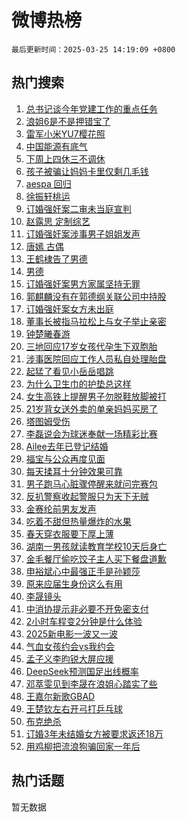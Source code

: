 # 微博热榜

`最后更新时间：2025-03-25 14:19:09 +0800`

## 热门搜索

1. [总书记谈今年党建工作的重点任务](https://m.weibo.cn/search?containerid=100103type%3D1%26t%3D10%26q%3D%23%E6%80%BB%E4%B9%A6%E8%AE%B0%E8%B0%88%E4%BB%8A%E5%B9%B4%E5%85%9A%E5%BB%BA%E5%B7%A5%E4%BD%9C%E7%9A%84%E9%87%8D%E7%82%B9%E4%BB%BB%E5%8A%A1%23&stream_entry_id=51&isnewpage=1&extparam=seat%3D1%26q%3D%2523%25E6%2580%25BB%25E4%25B9%25A6%25E8%25AE%25B0%25E8%25B0%2588%25E4%25BB%258A%25E5%25B9%25B4%25E5%2585%259A%25E5%25BB%25BA%25E5%25B7%25A5%25E4%25BD%259C%25E7%259A%2584%25E9%2587%258D%25E7%2582%25B9%25E4%25BB%25BB%25E5%258A%25A1%2523%26filter_type%3Drealtimehot%26stream_entry_id%3D51%26c_type%3D51%26dgr%3D0%26pos%3D0%26cate%3D10103%26display_time%3D1742883548%26pre_seqid%3D17428835486530262011147)
1. [浪姐6是不是押错宝了](https://m.weibo.cn/search?containerid=100103type%3D1%26t%3D10%26q%3D%23%E6%B5%AA%E5%A7%906%E6%98%AF%E4%B8%8D%E6%98%AF%E6%8A%BC%E9%94%99%E5%AE%9D%E4%BA%86%23&stream_entry_id=31&isnewpage=1&extparam=seat%3D1%26filter_type%3Drealtimehot%26pos%3D0%26c_type%3D31%26dgr%3D0%26realpos%3D1%26flag%3D1%26stream_entry_id%3D31%26q%3D%2523%25E6%25B5%25AA%25E5%25A7%25906%25E6%2598%25AF%25E4%25B8%258D%25E6%2598%25AF%25E6%258A%25BC%25E9%2594%2599%25E5%25AE%259D%25E4%25BA%2586%2523%26band_rank%3D1%26cate%3D5001%26lcate%3D5001%26display_time%3D1742883548%26pre_seqid%3D17428835486530262011147)
1. [雷军小米YU7樱花照](https://m.weibo.cn/search?containerid=100103type%3D1%26t%3D10%26q%3D%23%E9%9B%B7%E5%86%9B%E5%B0%8F%E7%B1%B3YU7%E6%A8%B1%E8%8A%B1%E7%85%A7%23&stream_entry_id=31&isnewpage=1&extparam=seat%3D1%26filter_type%3Drealtimehot%26pos%3D1%26c_type%3D31%26dgr%3D0%26realpos%3D2%26flag%3D1%26stream_entry_id%3D31%26q%3D%2523%25E9%259B%25B7%25E5%2586%259B%25E5%25B0%258F%25E7%25B1%25B3YU7%25E6%25A8%25B1%25E8%258A%25B1%25E7%2585%25A7%2523%26band_rank%3D2%26cate%3D5001%26lcate%3D5001%26display_time%3D1742883548%26pre_seqid%3D17428835486530262011147)
1. [中国能源有底气](https://m.weibo.cn/search?containerid=100103type%3D1%26t%3D10%26q%3D%23%E4%B8%AD%E5%9B%BD%E8%83%BD%E6%BA%90%E6%9C%89%E5%BA%95%E6%B0%94%23&stream_entry_id=31&isnewpage=1&extparam=seat%3D1%26filter_type%3Drealtimehot%26pos%3D2%26c_type%3D31%26dgr%3D0%26realpos%3D3%26flag%3D0%26stream_entry_id%3D31%26q%3D%2523%25E4%25B8%25AD%25E5%259B%25BD%25E8%2583%25BD%25E6%25BA%2590%25E6%259C%2589%25E5%25BA%2595%25E6%25B0%2594%2523%26band_rank%3D3%26cate%3D5001%26lcate%3D5001%26display_time%3D1742883548%26pre_seqid%3D17428835486530262011147)
1. [下周上四休三不调休](https://m.weibo.cn/search?containerid=100103type%3D1%26t%3D10%26q%3D%23%E4%B8%8B%E5%91%A8%E4%B8%8A%E5%9B%9B%E4%BC%91%E4%B8%89%E4%B8%8D%E8%B0%83%E4%BC%91%23&stream_entry_id=31&isnewpage=1&extparam=seat%3D1%26filter_type%3Drealtimehot%26pos%3D3%26c_type%3D31%26dgr%3D0%26realpos%3D4%26flag%3D0%26stream_entry_id%3D31%26q%3D%2523%25E4%25B8%258B%25E5%2591%25A8%25E4%25B8%258A%25E5%259B%259B%25E4%25BC%2591%25E4%25B8%2589%25E4%25B8%258D%25E8%25B0%2583%25E4%25BC%2591%2523%26band_rank%3D4%26cate%3D5001%26lcate%3D5001%26display_time%3D1742883548%26pre_seqid%3D17428835486530262011147)
1. [孩子被骗让妈妈卡里仅剩几毛钱](https://m.weibo.cn/search?containerid=100103type%3D1%26t%3D10%26q%3D%23%E5%AD%A9%E5%AD%90%E8%A2%AB%E9%AA%97%E8%AE%A9%E5%A6%88%E5%A6%88%E5%8D%A1%E9%87%8C%E4%BB%85%E5%89%A9%E5%87%A0%E6%AF%9B%E9%92%B1%23&stream_entry_id=31&isnewpage=1&extparam=seat%3D1%26filter_type%3Drealtimehot%26pos%3D4%26c_type%3D31%26dgr%3D0%26realpos%3D5%26flag%3D1%26stream_entry_id%3D31%26q%3D%2523%25E5%25AD%25A9%25E5%25AD%2590%25E8%25A2%25AB%25E9%25AA%2597%25E8%25AE%25A9%25E5%25A6%2588%25E5%25A6%2588%25E5%258D%25A1%25E9%2587%258C%25E4%25BB%2585%25E5%2589%25A9%25E5%2587%25A0%25E6%25AF%259B%25E9%2592%25B1%2523%26band_rank%3D5%26cate%3D5001%26lcate%3D5001%26display_time%3D1742883548%26pre_seqid%3D17428835486530262011147)
1. [aespa 回归](https://m.weibo.cn/search?containerid=100103type%3D1%26t%3D10%26q%3Daespa+%E5%9B%9E%E5%BD%92&stream_entry_id=31&isnewpage=1&extparam=seat%3D1%26filter_type%3Drealtimehot%26pos%3D5%26c_type%3D31%26dgr%3D0%26realpos%3D6%26flag%3D1%26stream_entry_id%3D31%26q%3Daespa%2520%25E5%259B%259E%25E5%25BD%2592%26band_rank%3D6%26cate%3D5001%26lcate%3D5001%26display_time%3D1742883548%26pre_seqid%3D17428835486530262011147)
1. [徐振轩桃运](https://m.weibo.cn/search?containerid=100103type%3D1%26t%3D10%26q%3D%23%E5%BE%90%E6%8C%AF%E8%BD%A9%E6%A1%83%E8%BF%90%23&stream_entry_id=31&isnewpage=1&extparam=seat%3D1%26topic_ad%3D1%26is_ad_pos%3D1%26filter_type%3Drealtimehot%26pos%3D6%26c_type%3D31%26dgr%3D0%26cate%3D5001%26adid%3D280328%26stream_entry_id%3D31%26band_rank%3D7%26q%3D%2523%25E5%25BE%2590%25E6%258C%25AF%25E8%25BD%25A9%25E6%25A1%2583%25E8%25BF%2590%2523%26lcate%3D5001%26display_time%3D1742883548%26pre_seqid%3D17428835486530262011147)
1. [订婚强奸案二审未当庭宣判](https://m.weibo.cn/search?containerid=100103type%3D1%26t%3D10%26q%3D%23%E8%AE%A2%E5%A9%9A%E5%BC%BA%E5%A5%B8%E6%A1%88%E4%BA%8C%E5%AE%A1%E6%9C%AA%E5%BD%93%E5%BA%AD%E5%AE%A3%E5%88%A4%23&stream_entry_id=31&isnewpage=1&extparam=seat%3D1%26filter_type%3Drealtimehot%26pos%3D7%26c_type%3D31%26dgr%3D0%26realpos%3D7%26flag%3D1%26stream_entry_id%3D31%26q%3D%2523%25E8%25AE%25A2%25E5%25A9%259A%25E5%25BC%25BA%25E5%25A5%25B8%25E6%25A1%2588%25E4%25BA%258C%25E5%25AE%25A1%25E6%259C%25AA%25E5%25BD%2593%25E5%25BA%25AD%25E5%25AE%25A3%25E5%2588%25A4%2523%26band_rank%3D7%26cate%3D5001%26lcate%3D5001%26display_time%3D1742883548%26pre_seqid%3D17428835486530262011147)
1. [赵露思 定制综艺](https://m.weibo.cn/search?containerid=100103type%3D1%26t%3D10%26q%3D%E8%B5%B5%E9%9C%B2%E6%80%9D+%E5%AE%9A%E5%88%B6%E7%BB%BC%E8%89%BA&stream_entry_id=31&isnewpage=1&extparam=seat%3D1%26filter_type%3Drealtimehot%26pos%3D8%26c_type%3D31%26dgr%3D0%26realpos%3D8%26flag%3D0%26stream_entry_id%3D31%26q%3D%25E8%25B5%25B5%25E9%259C%25B2%25E6%2580%259D%2520%25E5%25AE%259A%25E5%2588%25B6%25E7%25BB%25BC%25E8%2589%25BA%26band_rank%3D8%26cate%3D5001%26lcate%3D5001%26display_time%3D1742883548%26pre_seqid%3D17428835486530262011147)
1. [订婚强奸案涉事男子姐姐发声](https://m.weibo.cn/search?containerid=100103type%3D1%26t%3D10%26q%3D%23%E8%AE%A2%E5%A9%9A%E5%BC%BA%E5%A5%B8%E6%A1%88%E6%B6%89%E4%BA%8B%E7%94%B7%E5%AD%90%E5%A7%90%E5%A7%90%E5%8F%91%E5%A3%B0%23&stream_entry_id=31&isnewpage=1&extparam=seat%3D1%26filter_type%3Drealtimehot%26pos%3D9%26c_type%3D31%26dgr%3D0%26realpos%3D9%26flag%3D1%26stream_entry_id%3D31%26q%3D%2523%25E8%25AE%25A2%25E5%25A9%259A%25E5%25BC%25BA%25E5%25A5%25B8%25E6%25A1%2588%25E6%25B6%2589%25E4%25BA%258B%25E7%2594%25B7%25E5%25AD%2590%25E5%25A7%2590%25E5%25A7%2590%25E5%258F%2591%25E5%25A3%25B0%2523%26band_rank%3D9%26cate%3D5001%26lcate%3D5001%26display_time%3D1742883548%26pre_seqid%3D17428835486530262011147)
1. [唐嫣 古偶](https://m.weibo.cn/search?containerid=100103type%3D1%26t%3D10%26q%3D%E5%94%90%E5%AB%A3+%E5%8F%A4%E5%81%B6&stream_entry_id=31&isnewpage=1&extparam=seat%3D1%26filter_type%3Drealtimehot%26pos%3D10%26c_type%3D31%26dgr%3D0%26realpos%3D10%26flag%3D0%26stream_entry_id%3D31%26q%3D%25E5%2594%2590%25E5%25AB%25A3%2520%25E5%258F%25A4%25E5%2581%25B6%26band_rank%3D10%26cate%3D5001%26lcate%3D5001%26display_time%3D1742883548%26pre_seqid%3D17428835486530262011147)
1. [王鹤棣告了男德](https://m.weibo.cn/search?containerid=100103type%3D1%26t%3D10%26q%3D%23%E7%8E%8B%E9%B9%A4%E6%A3%A3%E5%91%8A%E4%BA%86%E7%94%B7%E5%BE%B7%23&stream_entry_id=31&isnewpage=1&extparam=seat%3D1%26filter_type%3Drealtimehot%26pos%3D11%26c_type%3D31%26dgr%3D0%26realpos%3D11%26flag%3D2%26stream_entry_id%3D31%26q%3D%2523%25E7%258E%258B%25E9%25B9%25A4%25E6%25A3%25A3%25E5%2591%258A%25E4%25BA%2586%25E7%2594%25B7%25E5%25BE%25B7%2523%26band_rank%3D11%26cate%3D5001%26lcate%3D5001%26display_time%3D1742883548%26pre_seqid%3D17428835486530262011147)
1. [男德](https://m.weibo.cn/search?containerid=100103type%3D1%26t%3D10%26q%3D%E7%94%B7%E5%BE%B7&stream_entry_id=31&isnewpage=1&extparam=seat%3D1%26filter_type%3Drealtimehot%26pos%3D12%26c_type%3D31%26dgr%3D0%26realpos%3D12%26flag%3D1%26stream_entry_id%3D31%26q%3D%25E7%2594%25B7%25E5%25BE%25B7%26band_rank%3D12%26cate%3D5001%26lcate%3D5001%26display_time%3D1742883548%26pre_seqid%3D17428835486530262011147)
1. [订婚强奸案男方家属坚持无罪](https://m.weibo.cn/search?containerid=100103type%3D1%26t%3D10%26q%3D%23%E8%AE%A2%E5%A9%9A%E5%BC%BA%E5%A5%B8%E6%A1%88%E7%94%B7%E6%96%B9%E5%AE%B6%E5%B1%9E%E5%9D%9A%E6%8C%81%E6%97%A0%E7%BD%AA%23&stream_entry_id=31&isnewpage=1&extparam=seat%3D1%26filter_type%3Drealtimehot%26pos%3D13%26c_type%3D31%26dgr%3D0%26realpos%3D13%26flag%3D0%26stream_entry_id%3D31%26q%3D%2523%25E8%25AE%25A2%25E5%25A9%259A%25E5%25BC%25BA%25E5%25A5%25B8%25E6%25A1%2588%25E7%2594%25B7%25E6%2596%25B9%25E5%25AE%25B6%25E5%25B1%259E%25E5%259D%259A%25E6%258C%2581%25E6%2597%25A0%25E7%25BD%25AA%2523%26band_rank%3D13%26cate%3D5001%26lcate%3D5001%26display_time%3D1742883548%26pre_seqid%3D17428835486530262011147)
1. [郭麒麟没有在郭德纲关联公司中持股](https://m.weibo.cn/search?containerid=100103type%3D1%26t%3D10%26q%3D%23%E9%83%AD%E9%BA%92%E9%BA%9F%E6%B2%A1%E6%9C%89%E5%9C%A8%E9%83%AD%E5%BE%B7%E7%BA%B2%E5%85%B3%E8%81%94%E5%85%AC%E5%8F%B8%E4%B8%AD%E6%8C%81%E8%82%A1%23&stream_entry_id=31&isnewpage=1&extparam=seat%3D1%26filter_type%3Drealtimehot%26pos%3D14%26c_type%3D31%26dgr%3D0%26realpos%3D14%26flag%3D1%26stream_entry_id%3D31%26q%3D%2523%25E9%2583%25AD%25E9%25BA%2592%25E9%25BA%259F%25E6%25B2%25A1%25E6%259C%2589%25E5%259C%25A8%25E9%2583%25AD%25E5%25BE%25B7%25E7%25BA%25B2%25E5%2585%25B3%25E8%2581%2594%25E5%2585%25AC%25E5%258F%25B8%25E4%25B8%25AD%25E6%258C%2581%25E8%2582%25A1%2523%26band_rank%3D14%26cate%3D5001%26lcate%3D5001%26display_time%3D1742883548%26pre_seqid%3D17428835486530262011147)
1. [订婚强奸案女方未出庭](https://m.weibo.cn/search?containerid=100103type%3D1%26t%3D10%26q%3D%23%E8%AE%A2%E5%A9%9A%E5%BC%BA%E5%A5%B8%E6%A1%88%E5%A5%B3%E6%96%B9%E6%9C%AA%E5%87%BA%E5%BA%AD%23&stream_entry_id=31&isnewpage=1&extparam=seat%3D1%26filter_type%3Drealtimehot%26pos%3D15%26c_type%3D31%26dgr%3D0%26realpos%3D15%26flag%3D1%26stream_entry_id%3D31%26q%3D%2523%25E8%25AE%25A2%25E5%25A9%259A%25E5%25BC%25BA%25E5%25A5%25B8%25E6%25A1%2588%25E5%25A5%25B3%25E6%2596%25B9%25E6%259C%25AA%25E5%2587%25BA%25E5%25BA%25AD%2523%26band_rank%3D15%26cate%3D5001%26lcate%3D5001%26display_time%3D1742883548%26pre_seqid%3D17428835486530262011147)
1. [董事长被指马拉松上与女子举止亲密](https://m.weibo.cn/search?containerid=100103type%3D1%26t%3D10%26q%3D%23%E8%91%A3%E4%BA%8B%E9%95%BF%E8%A2%AB%E6%8C%87%E9%A9%AC%E6%8B%89%E6%9D%BE%E4%B8%8A%E4%B8%8E%E5%A5%B3%E5%AD%90%E4%B8%BE%E6%AD%A2%E4%BA%B2%E5%AF%86%23&stream_entry_id=31&isnewpage=1&extparam=seat%3D1%26filter_type%3Drealtimehot%26pos%3D16%26c_type%3D31%26dgr%3D0%26realpos%3D16%26flag%3D0%26stream_entry_id%3D31%26q%3D%2523%25E8%2591%25A3%25E4%25BA%258B%25E9%2595%25BF%25E8%25A2%25AB%25E6%258C%2587%25E9%25A9%25AC%25E6%258B%2589%25E6%259D%25BE%25E4%25B8%258A%25E4%25B8%258E%25E5%25A5%25B3%25E5%25AD%2590%25E4%25B8%25BE%25E6%25AD%25A2%25E4%25BA%25B2%25E5%25AF%2586%2523%26band_rank%3D16%26cate%3D5001%26lcate%3D5001%26display_time%3D1742883548%26pre_seqid%3D17428835486530262011147)
1. [钟楚曦春游](https://m.weibo.cn/search?containerid=100103type%3D1%26t%3D10%26q%3D%23%E9%92%9F%E6%A5%9A%E6%9B%A6%E6%98%A5%E6%B8%B8%23&stream_entry_id=31&isnewpage=1&extparam=seat%3D1%26filter_type%3Drealtimehot%26pos%3D17%26c_type%3D31%26dgr%3D0%26realpos%3D17%26flag%3D1%26stream_entry_id%3D31%26q%3D%2523%25E9%2592%259F%25E6%25A5%259A%25E6%259B%25A6%25E6%2598%25A5%25E6%25B8%25B8%2523%26band_rank%3D17%26cate%3D5001%26lcate%3D5001%26display_time%3D1742883548%26pre_seqid%3D17428835486530262011147)
1. [三地回应17岁女孩代孕生下双胞胎](https://m.weibo.cn/search?containerid=100103type%3D1%26t%3D10%26q%3D%23%E4%B8%89%E5%9C%B0%E5%9B%9E%E5%BA%9417%E5%B2%81%E5%A5%B3%E5%AD%A9%E4%BB%A3%E5%AD%95%E7%94%9F%E4%B8%8B%E5%8F%8C%E8%83%9E%E8%83%8E%23&stream_entry_id=31&isnewpage=1&extparam=seat%3D1%26filter_type%3Drealtimehot%26pos%3D18%26c_type%3D31%26dgr%3D0%26realpos%3D18%26flag%3D1%26stream_entry_id%3D31%26q%3D%2523%25E4%25B8%2589%25E5%259C%25B0%25E5%259B%259E%25E5%25BA%259417%25E5%25B2%2581%25E5%25A5%25B3%25E5%25AD%25A9%25E4%25BB%25A3%25E5%25AD%2595%25E7%2594%259F%25E4%25B8%258B%25E5%258F%258C%25E8%2583%259E%25E8%2583%258E%2523%26band_rank%3D18%26cate%3D5001%26lcate%3D5001%26display_time%3D1742883548%26pre_seqid%3D17428835486530262011147)
1. [涉事医院回应工作人员私自处理胎盘](https://m.weibo.cn/search?containerid=100103type%3D1%26t%3D10%26q%3D%23%E6%B6%89%E4%BA%8B%E5%8C%BB%E9%99%A2%E5%9B%9E%E5%BA%94%E5%B7%A5%E4%BD%9C%E4%BA%BA%E5%91%98%E7%A7%81%E8%87%AA%E5%A4%84%E7%90%86%E8%83%8E%E7%9B%98%23&stream_entry_id=31&isnewpage=1&extparam=seat%3D1%26filter_type%3Drealtimehot%26pos%3D19%26c_type%3D31%26dgr%3D0%26realpos%3D19%26flag%3D1%26stream_entry_id%3D31%26q%3D%2523%25E6%25B6%2589%25E4%25BA%258B%25E5%258C%25BB%25E9%2599%25A2%25E5%259B%259E%25E5%25BA%2594%25E5%25B7%25A5%25E4%25BD%259C%25E4%25BA%25BA%25E5%2591%2598%25E7%25A7%2581%25E8%2587%25AA%25E5%25A4%2584%25E7%2590%2586%25E8%2583%258E%25E7%259B%2598%2523%26band_rank%3D19%26cate%3D5001%26lcate%3D5001%26display_time%3D1742883548%26pre_seqid%3D17428835486530262011147)
1. [起猛了看见小岳岳唱跳](https://m.weibo.cn/search?containerid=100103type%3D1%26t%3D10%26q%3D%23%E8%B5%B7%E7%8C%9B%E4%BA%86%E7%9C%8B%E8%A7%81%E5%B0%8F%E5%B2%B3%E5%B2%B3%E5%94%B1%E8%B7%B3%23&stream_entry_id=31&isnewpage=1&extparam=seat%3D1%26filter_type%3Drealtimehot%26pos%3D20%26c_type%3D31%26dgr%3D0%26realpos%3D20%26flag%3D1%26adid%3D280309%26stream_entry_id%3D31%26q%3D%2523%25E8%25B5%25B7%25E7%258C%259B%25E4%25BA%2586%25E7%259C%258B%25E8%25A7%2581%25E5%25B0%258F%25E5%25B2%25B3%25E5%25B2%25B3%25E5%2594%25B1%25E8%25B7%25B3%2523%26band_rank%3D20%26cate%3D5001%26lcate%3D5001%26display_time%3D1742883548%26pre_seqid%3D17428835486530262011147)
1. [为什么卫生巾的护垫总这样](https://m.weibo.cn/search?containerid=100103type%3D1%26t%3D10%26q%3D%E4%B8%BA%E4%BB%80%E4%B9%88%E5%8D%AB%E7%94%9F%E5%B7%BE%E7%9A%84%E6%8A%A4%E5%9E%AB%E6%80%BB%E8%BF%99%E6%A0%B7&stream_entry_id=31&isnewpage=1&extparam=seat%3D1%26filter_type%3Drealtimehot%26pos%3D21%26c_type%3D31%26dgr%3D0%26realpos%3D21%26flag%3D0%26stream_entry_id%3D31%26q%3D%25E4%25B8%25BA%25E4%25BB%2580%25E4%25B9%2588%25E5%258D%25AB%25E7%2594%259F%25E5%25B7%25BE%25E7%259A%2584%25E6%258A%25A4%25E5%259E%25AB%25E6%2580%25BB%25E8%25BF%2599%25E6%25A0%25B7%26band_rank%3D21%26cate%3D5001%26lcate%3D5001%26display_time%3D1742883548%26pre_seqid%3D17428835486530262011147)
1. [女生高铁上提醒男子勿脱鞋放脚被打](https://m.weibo.cn/search?containerid=100103type%3D1%26t%3D10%26q%3D%23%E5%A5%B3%E7%94%9F%E9%AB%98%E9%93%81%E4%B8%8A%E6%8F%90%E9%86%92%E7%94%B7%E5%AD%90%E5%8B%BF%E8%84%B1%E9%9E%8B%E6%94%BE%E8%84%9A%E8%A2%AB%E6%89%93%23&stream_entry_id=31&isnewpage=1&extparam=seat%3D1%26filter_type%3Drealtimehot%26pos%3D22%26c_type%3D31%26dgr%3D0%26realpos%3D22%26flag%3D0%26stream_entry_id%3D31%26q%3D%2523%25E5%25A5%25B3%25E7%2594%259F%25E9%25AB%2598%25E9%2593%2581%25E4%25B8%258A%25E6%258F%2590%25E9%2586%2592%25E7%2594%25B7%25E5%25AD%2590%25E5%258B%25BF%25E8%2584%25B1%25E9%259E%258B%25E6%2594%25BE%25E8%2584%259A%25E8%25A2%25AB%25E6%2589%2593%2523%26band_rank%3D22%26cate%3D5001%26lcate%3D5001%26display_time%3D1742883548%26pre_seqid%3D17428835486530262011147)
1. [21岁背女送外卖的单亲妈妈买房了](https://m.weibo.cn/search?containerid=100103type%3D1%26t%3D10%26q%3D%2321%E5%B2%81%E8%83%8C%E5%A5%B3%E9%80%81%E5%A4%96%E5%8D%96%E7%9A%84%E5%8D%95%E4%BA%B2%E5%A6%88%E5%A6%88%E4%B9%B0%E6%88%BF%E4%BA%86%23&stream_entry_id=31&isnewpage=1&extparam=seat%3D1%26filter_type%3Drealtimehot%26pos%3D23%26c_type%3D31%26dgr%3D0%26realpos%3D23%26flag%3D1%26stream_entry_id%3D31%26q%3D%252321%25E5%25B2%2581%25E8%2583%258C%25E5%25A5%25B3%25E9%2580%2581%25E5%25A4%2596%25E5%258D%2596%25E7%259A%2584%25E5%258D%2595%25E4%25BA%25B2%25E5%25A6%2588%25E5%25A6%2588%25E4%25B9%25B0%25E6%2588%25BF%25E4%25BA%2586%2523%26band_rank%3D23%26cate%3D5001%26lcate%3D5001%26display_time%3D1742883548%26pre_seqid%3D17428835486530262011147)
1. [塔图姆受伤](https://m.weibo.cn/search?containerid=100103type%3D1%26t%3D10%26q%3D%E5%A1%94%E5%9B%BE%E5%A7%86%E5%8F%97%E4%BC%A4&stream_entry_id=31&isnewpage=1&extparam=seat%3D1%26filter_type%3Drealtimehot%26pos%3D24%26c_type%3D31%26dgr%3D0%26realpos%3D24%26flag%3D1%26stream_entry_id%3D31%26q%3D%25E5%25A1%2594%25E5%259B%25BE%25E5%25A7%2586%25E5%258F%2597%25E4%25BC%25A4%26band_rank%3D24%26cate%3D5001%26lcate%3D5001%26display_time%3D1742883548%26pre_seqid%3D17428835486530262011147)
1. [李磊说会为球迷奉献一场精彩比赛](https://m.weibo.cn/search?containerid=100103type%3D1%26t%3D10%26q%3D%23%E6%9D%8E%E7%A3%8A%E8%AF%B4%E4%BC%9A%E4%B8%BA%E7%90%83%E8%BF%B7%E5%A5%89%E7%8C%AE%E4%B8%80%E5%9C%BA%E7%B2%BE%E5%BD%A9%E6%AF%94%E8%B5%9B%23&stream_entry_id=31&isnewpage=1&extparam=seat%3D1%26filter_type%3Drealtimehot%26pos%3D25%26c_type%3D31%26dgr%3D0%26realpos%3D25%26flag%3D1%26stream_entry_id%3D31%26q%3D%2523%25E6%259D%258E%25E7%25A3%258A%25E8%25AF%25B4%25E4%25BC%259A%25E4%25B8%25BA%25E7%2590%2583%25E8%25BF%25B7%25E5%25A5%2589%25E7%258C%25AE%25E4%25B8%2580%25E5%259C%25BA%25E7%25B2%25BE%25E5%25BD%25A9%25E6%25AF%2594%25E8%25B5%259B%2523%26band_rank%3D25%26cate%3D5001%26lcate%3D5001%26display_time%3D1742883548%26pre_seqid%3D17428835486530262011147)
1. [Ailee去年已登记结婚](https://m.weibo.cn/search?containerid=100103type%3D1%26t%3D10%26q%3D%23Ailee%E5%8E%BB%E5%B9%B4%E5%B7%B2%E7%99%BB%E8%AE%B0%E7%BB%93%E5%A9%9A%23&stream_entry_id=31&isnewpage=1&extparam=seat%3D1%26filter_type%3Drealtimehot%26pos%3D26%26c_type%3D31%26dgr%3D0%26realpos%3D26%26flag%3D1%26stream_entry_id%3D31%26q%3D%2523Ailee%25E5%258E%25BB%25E5%25B9%25B4%25E5%25B7%25B2%25E7%2599%25BB%25E8%25AE%25B0%25E7%25BB%2593%25E5%25A9%259A%2523%26band_rank%3D26%26cate%3D5001%26lcate%3D5001%26display_time%3D1742883548%26pre_seqid%3D17428835486530262011147)
1. [福宝与公众再度见面](https://m.weibo.cn/search?containerid=100103type%3D1%26t%3D10%26q%3D%23%E7%A6%8F%E5%AE%9D%E4%B8%8E%E5%85%AC%E4%BC%97%E5%86%8D%E5%BA%A6%E8%A7%81%E9%9D%A2%23&stream_entry_id=31&isnewpage=1&extparam=seat%3D1%26filter_type%3Drealtimehot%26pos%3D27%26c_type%3D31%26dgr%3D0%26realpos%3D27%26flag%3D0%26stream_entry_id%3D31%26q%3D%2523%25E7%25A6%258F%25E5%25AE%259D%25E4%25B8%258E%25E5%2585%25AC%25E4%25BC%2597%25E5%2586%258D%25E5%25BA%25A6%25E8%25A7%2581%25E9%259D%25A2%2523%26band_rank%3D27%26cate%3D5001%26lcate%3D5001%26display_time%3D1742883548%26pre_seqid%3D17428835486530262011147)
1. [每天揉耳十分钟效果可靠](https://m.weibo.cn/search?containerid=100103type%3D1%26t%3D10%26q%3D%E6%AF%8F%E5%A4%A9%E6%8F%89%E8%80%B3%E5%8D%81%E5%88%86%E9%92%9F%E6%95%88%E6%9E%9C%E5%8F%AF%E9%9D%A0&stream_entry_id=31&isnewpage=1&extparam=seat%3D1%26filter_type%3Drealtimehot%26pos%3D28%26c_type%3D31%26dgr%3D0%26realpos%3D28%26flag%3D1%26stream_entry_id%3D31%26q%3D%25E6%25AF%258F%25E5%25A4%25A9%25E6%258F%2589%25E8%2580%25B3%25E5%258D%2581%25E5%2588%2586%25E9%2592%259F%25E6%2595%2588%25E6%259E%259C%25E5%258F%25AF%25E9%259D%25A0%26band_rank%3D28%26cate%3D5001%26lcate%3D5001%26display_time%3D1742883548%26pre_seqid%3D17428835486530262011147)
1. [男子跑马心脏骤停醒来就问完赛包](https://m.weibo.cn/search?containerid=100103type%3D1%26t%3D10%26q%3D%23%E7%94%B7%E5%AD%90%E8%B7%91%E9%A9%AC%E5%BF%83%E8%84%8F%E9%AA%A4%E5%81%9C%E9%86%92%E6%9D%A5%E5%B0%B1%E9%97%AE%E5%AE%8C%E8%B5%9B%E5%8C%85%23&stream_entry_id=31&isnewpage=1&extparam=seat%3D1%26filter_type%3Drealtimehot%26pos%3D29%26c_type%3D31%26dgr%3D0%26realpos%3D29%26flag%3D1%26stream_entry_id%3D31%26q%3D%2523%25E7%2594%25B7%25E5%25AD%2590%25E8%25B7%2591%25E9%25A9%25AC%25E5%25BF%2583%25E8%2584%258F%25E9%25AA%25A4%25E5%2581%259C%25E9%2586%2592%25E6%259D%25A5%25E5%25B0%25B1%25E9%2597%25AE%25E5%25AE%258C%25E8%25B5%259B%25E5%258C%2585%2523%26band_rank%3D29%26cate%3D5001%26lcate%3D5001%26display_time%3D1742883548%26pre_seqid%3D17428835486530262011147)
1. [反扒警察收起警服只为天下无贼](https://m.weibo.cn/search?containerid=100103type%3D1%26t%3D10%26q%3D%23%E5%8F%8D%E6%89%92%E8%AD%A6%E5%AF%9F%E6%94%B6%E8%B5%B7%E8%AD%A6%E6%9C%8D%E5%8F%AA%E4%B8%BA%E5%A4%A9%E4%B8%8B%E6%97%A0%E8%B4%BC%23&stream_entry_id=31&isnewpage=1&extparam=seat%3D1%26filter_type%3Drealtimehot%26pos%3D30%26c_type%3D31%26dgr%3D0%26realpos%3D30%26flag%3D1%26stream_entry_id%3D31%26q%3D%2523%25E5%258F%258D%25E6%2589%2592%25E8%25AD%25A6%25E5%25AF%259F%25E6%2594%25B6%25E8%25B5%25B7%25E8%25AD%25A6%25E6%259C%258D%25E5%258F%25AA%25E4%25B8%25BA%25E5%25A4%25A9%25E4%25B8%258B%25E6%2597%25A0%25E8%25B4%25BC%2523%26band_rank%3D30%26cate%3D5001%26lcate%3D5001%26display_time%3D1742883548%26pre_seqid%3D17428835486530262011147)
1. [金赛纶前男友发声](https://m.weibo.cn/search?containerid=100103type%3D1%26t%3D10%26q%3D%23%E9%87%91%E8%B5%9B%E7%BA%B6%E5%89%8D%E7%94%B7%E5%8F%8B%E5%8F%91%E5%A3%B0%23&stream_entry_id=31&isnewpage=1&extparam=seat%3D1%26filter_type%3Drealtimehot%26pos%3D31%26c_type%3D31%26dgr%3D0%26realpos%3D31%26flag%3D0%26stream_entry_id%3D31%26q%3D%2523%25E9%2587%2591%25E8%25B5%259B%25E7%25BA%25B6%25E5%2589%258D%25E7%2594%25B7%25E5%258F%258B%25E5%258F%2591%25E5%25A3%25B0%2523%26band_rank%3D31%26cate%3D5001%26lcate%3D5001%26display_time%3D1742883548%26pre_seqid%3D17428835486530262011147)
1. [吃着不甜但热量爆炸的水果](https://m.weibo.cn/search?containerid=100103type%3D1%26t%3D10%26q%3D%23%E5%90%83%E7%9D%80%E4%B8%8D%E7%94%9C%E4%BD%86%E7%83%AD%E9%87%8F%E7%88%86%E7%82%B8%E7%9A%84%E6%B0%B4%E6%9E%9C%23&stream_entry_id=31&isnewpage=1&extparam=seat%3D1%26filter_type%3Drealtimehot%26pos%3D32%26c_type%3D31%26dgr%3D0%26realpos%3D32%26flag%3D0%26stream_entry_id%3D31%26q%3D%2523%25E5%2590%2583%25E7%259D%2580%25E4%25B8%258D%25E7%2594%259C%25E4%25BD%2586%25E7%2583%25AD%25E9%2587%258F%25E7%2588%2586%25E7%2582%25B8%25E7%259A%2584%25E6%25B0%25B4%25E6%259E%259C%2523%26band_rank%3D32%26cate%3D5001%26lcate%3D5001%26display_time%3D1742883548%26pre_seqid%3D17428835486530262011147)
1. [春天穿衣服要下厚上薄](https://m.weibo.cn/search?containerid=100103type%3D1%26t%3D10%26q%3D%23%E6%98%A5%E5%A4%A9%E7%A9%BF%E8%A1%A3%E6%9C%8D%E8%A6%81%E4%B8%8B%E5%8E%9A%E4%B8%8A%E8%96%84%23&stream_entry_id=31&isnewpage=1&extparam=seat%3D1%26filter_type%3Drealtimehot%26pos%3D33%26c_type%3D31%26dgr%3D0%26realpos%3D33%26flag%3D0%26stream_entry_id%3D31%26q%3D%2523%25E6%2598%25A5%25E5%25A4%25A9%25E7%25A9%25BF%25E8%25A1%25A3%25E6%259C%258D%25E8%25A6%2581%25E4%25B8%258B%25E5%258E%259A%25E4%25B8%258A%25E8%2596%2584%2523%26band_rank%3D33%26cate%3D5001%26lcate%3D5001%26display_time%3D1742883548%26pre_seqid%3D17428835486530262011147)
1. [湖南一男孩就读教育学校10天后身亡](https://m.weibo.cn/search?containerid=100103type%3D1%26t%3D10%26q%3D%23%E6%B9%96%E5%8D%97%E4%B8%80%E7%94%B7%E5%AD%A9%E5%B0%B1%E8%AF%BB%E6%95%99%E8%82%B2%E5%AD%A6%E6%A0%A110%E5%A4%A9%E5%90%8E%E8%BA%AB%E4%BA%A1%23&stream_entry_id=31&isnewpage=1&extparam=seat%3D1%26filter_type%3Drealtimehot%26pos%3D34%26c_type%3D31%26dgr%3D0%26realpos%3D34%26flag%3D0%26stream_entry_id%3D31%26q%3D%2523%25E6%25B9%2596%25E5%258D%2597%25E4%25B8%2580%25E7%2594%25B7%25E5%25AD%25A9%25E5%25B0%25B1%25E8%25AF%25BB%25E6%2595%2599%25E8%2582%25B2%25E5%25AD%25A6%25E6%25A0%25A110%25E5%25A4%25A9%25E5%2590%258E%25E8%25BA%25AB%25E4%25BA%25A1%2523%26band_rank%3D34%26cate%3D5001%26lcate%3D5001%26display_time%3D1742883548%26pre_seqid%3D17428835486530262011147)
1. [金毛餐厅偷吃饺子主人买下餐盘道歉](https://m.weibo.cn/search?containerid=100103type%3D1%26t%3D10%26q%3D%23%E9%87%91%E6%AF%9B%E9%A4%90%E5%8E%85%E5%81%B7%E5%90%83%E9%A5%BA%E5%AD%90%E4%B8%BB%E4%BA%BA%E4%B9%B0%E4%B8%8B%E9%A4%90%E7%9B%98%E9%81%93%E6%AD%89%23&stream_entry_id=31&isnewpage=1&extparam=seat%3D1%26filter_type%3Drealtimehot%26pos%3D35%26c_type%3D31%26dgr%3D0%26realpos%3D35%26flag%3D0%26stream_entry_id%3D31%26q%3D%2523%25E9%2587%2591%25E6%25AF%259B%25E9%25A4%2590%25E5%258E%2585%25E5%2581%25B7%25E5%2590%2583%25E9%25A5%25BA%25E5%25AD%2590%25E4%25B8%25BB%25E4%25BA%25BA%25E4%25B9%25B0%25E4%25B8%258B%25E9%25A4%2590%25E7%259B%2598%25E9%2581%2593%25E6%25AD%2589%2523%26band_rank%3D35%26cate%3D5001%26lcate%3D5001%26display_time%3D1742883548%26pre_seqid%3D17428835486530262011147)
1. [申裕斌心中最强正手是孙颖莎](https://m.weibo.cn/search?containerid=100103type%3D1%26t%3D10%26q%3D%23%E7%94%B3%E8%A3%95%E6%96%8C%E5%BF%83%E4%B8%AD%E6%9C%80%E5%BC%BA%E6%AD%A3%E6%89%8B%E6%98%AF%E5%AD%99%E9%A2%96%E8%8E%8E%23&stream_entry_id=31&isnewpage=1&extparam=seat%3D1%26filter_type%3Drealtimehot%26pos%3D36%26c_type%3D31%26dgr%3D0%26realpos%3D36%26flag%3D1%26stream_entry_id%3D31%26q%3D%2523%25E7%2594%25B3%25E8%25A3%2595%25E6%2596%258C%25E5%25BF%2583%25E4%25B8%25AD%25E6%259C%2580%25E5%25BC%25BA%25E6%25AD%25A3%25E6%2589%258B%25E6%2598%25AF%25E5%25AD%2599%25E9%25A2%2596%25E8%258E%258E%2523%26band_rank%3D36%26cate%3D5001%26lcate%3D5001%26display_time%3D1742883548%26pre_seqid%3D17428835486530262011147)
1. [原来应届生身份这么有用](https://m.weibo.cn/search?containerid=100103type%3D1%26t%3D10%26q%3D%E5%8E%9F%E6%9D%A5%E5%BA%94%E5%B1%8A%E7%94%9F%E8%BA%AB%E4%BB%BD%E8%BF%99%E4%B9%88%E6%9C%89%E7%94%A8&stream_entry_id=31&isnewpage=1&extparam=seat%3D1%26filter_type%3Drealtimehot%26pos%3D37%26c_type%3D31%26dgr%3D0%26realpos%3D37%26flag%3D1%26stream_entry_id%3D31%26q%3D%25E5%258E%259F%25E6%259D%25A5%25E5%25BA%2594%25E5%25B1%258A%25E7%2594%259F%25E8%25BA%25AB%25E4%25BB%25BD%25E8%25BF%2599%25E4%25B9%2588%25E6%259C%2589%25E7%2594%25A8%26band_rank%3D37%26cate%3D5001%26lcate%3D5001%26display_time%3D1742883548%26pre_seqid%3D17428835486530262011147)
1. [李晟镜头](https://m.weibo.cn/search?containerid=100103type%3D1%26t%3D10%26q%3D%23%E6%9D%8E%E6%99%9F%E9%95%9C%E5%A4%B4%23&stream_entry_id=31&isnewpage=1&extparam=seat%3D1%26filter_type%3Drealtimehot%26pos%3D38%26c_type%3D31%26dgr%3D0%26realpos%3D38%26flag%3D0%26stream_entry_id%3D31%26q%3D%2523%25E6%259D%258E%25E6%2599%259F%25E9%2595%259C%25E5%25A4%25B4%2523%26band_rank%3D38%26cate%3D5001%26lcate%3D5001%26display_time%3D1742883548%26pre_seqid%3D17428835486530262011147)
1. [中消协提示非必要不开免密支付](https://m.weibo.cn/search?containerid=100103type%3D1%26t%3D10%26q%3D%23%E4%B8%AD%E6%B6%88%E5%8D%8F%E6%8F%90%E7%A4%BA%E9%9D%9E%E5%BF%85%E8%A6%81%E4%B8%8D%E5%BC%80%E5%85%8D%E5%AF%86%E6%94%AF%E4%BB%98%23&stream_entry_id=31&isnewpage=1&extparam=seat%3D1%26filter_type%3Drealtimehot%26pos%3D39%26c_type%3D31%26dgr%3D0%26realpos%3D39%26flag%3D0%26stream_entry_id%3D31%26q%3D%2523%25E4%25B8%25AD%25E6%25B6%2588%25E5%258D%258F%25E6%258F%2590%25E7%25A4%25BA%25E9%259D%259E%25E5%25BF%2585%25E8%25A6%2581%25E4%25B8%258D%25E5%25BC%2580%25E5%2585%258D%25E5%25AF%2586%25E6%2594%25AF%25E4%25BB%2598%2523%26band_rank%3D39%26cate%3D5001%26lcate%3D5001%26display_time%3D1742883548%26pre_seqid%3D17428835486530262011147)
1. [2小时车程变2分钟是什么体验](https://m.weibo.cn/search?containerid=100103type%3D1%26t%3D10%26q%3D%232%E5%B0%8F%E6%97%B6%E8%BD%A6%E7%A8%8B%E5%8F%982%E5%88%86%E9%92%9F%E6%98%AF%E4%BB%80%E4%B9%88%E4%BD%93%E9%AA%8C%23&stream_entry_id=31&isnewpage=1&extparam=seat%3D1%26filter_type%3Drealtimehot%26pos%3D40%26c_type%3D31%26dgr%3D0%26realpos%3D40%26flag%3D1%26stream_entry_id%3D31%26q%3D%25232%25E5%25B0%258F%25E6%2597%25B6%25E8%25BD%25A6%25E7%25A8%258B%25E5%258F%25982%25E5%2588%2586%25E9%2592%259F%25E6%2598%25AF%25E4%25BB%2580%25E4%25B9%2588%25E4%25BD%2593%25E9%25AA%258C%2523%26band_rank%3D40%26cate%3D5001%26lcate%3D5001%26display_time%3D1742883548%26pre_seqid%3D17428835486530262011147)
1. [2025新电影一波又一波](https://m.weibo.cn/search?containerid=100103type%3D1%26t%3D10%26q%3D%232025%E6%96%B0%E7%94%B5%E5%BD%B1%E4%B8%80%E6%B3%A2%E5%8F%88%E4%B8%80%E6%B3%A2%23&stream_entry_id=31&isnewpage=1&extparam=seat%3D1%26filter_type%3Drealtimehot%26pos%3D41%26c_type%3D31%26dgr%3D0%26realpos%3D41%26flag%3D1%26stream_entry_id%3D31%26q%3D%25232025%25E6%2596%25B0%25E7%2594%25B5%25E5%25BD%25B1%25E4%25B8%2580%25E6%25B3%25A2%25E5%258F%2588%25E4%25B8%2580%25E6%25B3%25A2%2523%26band_rank%3D41%26cate%3D5001%26lcate%3D5001%26display_time%3D1742883548%26pre_seqid%3D17428835486530262011147)
1. [气血女孩约会vs我约会](https://m.weibo.cn/search?containerid=100103type%3D1%26t%3D10%26q%3D%E6%B0%94%E8%A1%80%E5%A5%B3%E5%AD%A9%E7%BA%A6%E4%BC%9Avs%E6%88%91%E7%BA%A6%E4%BC%9A&stream_entry_id=31&isnewpage=1&extparam=seat%3D1%26filter_type%3Drealtimehot%26pos%3D42%26c_type%3D31%26dgr%3D0%26realpos%3D42%26flag%3D1%26stream_entry_id%3D31%26q%3D%25E6%25B0%2594%25E8%25A1%2580%25E5%25A5%25B3%25E5%25AD%25A9%25E7%25BA%25A6%25E4%25BC%259Avs%25E6%2588%2591%25E7%25BA%25A6%25E4%25BC%259A%26band_rank%3D42%26cate%3D5001%26lcate%3D5001%26display_time%3D1742883548%26pre_seqid%3D17428835486530262011147)
1. [孟子义李昀锐大屏应援](https://m.weibo.cn/search?containerid=100103type%3D1%26t%3D10%26q%3D%23%E5%AD%9F%E5%AD%90%E4%B9%89%E6%9D%8E%E6%98%80%E9%94%90%E5%A4%A7%E5%B1%8F%E5%BA%94%E6%8F%B4%23&stream_entry_id=31&isnewpage=1&extparam=seat%3D1%26filter_type%3Drealtimehot%26pos%3D43%26c_type%3D31%26dgr%3D0%26realpos%3D43%26flag%3D0%26stream_entry_id%3D31%26q%3D%2523%25E5%25AD%259F%25E5%25AD%2590%25E4%25B9%2589%25E6%259D%258E%25E6%2598%2580%25E9%2594%2590%25E5%25A4%25A7%25E5%25B1%258F%25E5%25BA%2594%25E6%258F%25B4%2523%26band_rank%3D43%26cate%3D5001%26lcate%3D5001%26display_time%3D1742883548%26pre_seqid%3D17428835486530262011147)
1. [DeepSeek预测国足出线概率](https://m.weibo.cn/search?containerid=100103type%3D1%26t%3D10%26q%3D%23DeepSeek%E9%A2%84%E6%B5%8B%E5%9B%BD%E8%B6%B3%E5%87%BA%E7%BA%BF%E6%A6%82%E7%8E%87%23&stream_entry_id=31&isnewpage=1&extparam=seat%3D1%26filter_type%3Drealtimehot%26pos%3D44%26c_type%3D31%26dgr%3D0%26realpos%3D44%26flag%3D0%26stream_entry_id%3D31%26q%3D%2523DeepSeek%25E9%25A2%2584%25E6%25B5%258B%25E5%259B%25BD%25E8%25B6%25B3%25E5%2587%25BA%25E7%25BA%25BF%25E6%25A6%2582%25E7%258E%2587%2523%26band_rank%3D44%26cate%3D5001%26lcate%3D5001%26display_time%3D1742883548%26pre_seqid%3D17428835486530262011147)
1. [邓萃雯见到李晟在浪姐心踏实了些](https://m.weibo.cn/search?containerid=100103type%3D1%26t%3D10%26q%3D%23%E9%82%93%E8%90%83%E9%9B%AF%E8%A7%81%E5%88%B0%E6%9D%8E%E6%99%9F%E5%9C%A8%E6%B5%AA%E5%A7%90%E5%BF%83%E8%B8%8F%E5%AE%9E%E4%BA%86%E4%BA%9B%23&stream_entry_id=31&isnewpage=1&extparam=seat%3D1%26filter_type%3Drealtimehot%26pos%3D45%26c_type%3D31%26dgr%3D0%26realpos%3D45%26flag%3D1%26stream_entry_id%3D31%26q%3D%2523%25E9%2582%2593%25E8%2590%2583%25E9%259B%25AF%25E8%25A7%2581%25E5%2588%25B0%25E6%259D%258E%25E6%2599%259F%25E5%259C%25A8%25E6%25B5%25AA%25E5%25A7%2590%25E5%25BF%2583%25E8%25B8%258F%25E5%25AE%259E%25E4%25BA%2586%25E4%25BA%259B%2523%26band_rank%3D45%26cate%3D5001%26lcate%3D5001%26display_time%3D1742883548%26pre_seqid%3D17428835486530262011147)
1. [王嘉尔新歌GBAD](https://m.weibo.cn/search?containerid=100103type%3D1%26t%3D10%26q%3D%23%E7%8E%8B%E5%98%89%E5%B0%94%E6%96%B0%E6%AD%8CGBAD%23&stream_entry_id=31&isnewpage=1&extparam=seat%3D1%26filter_type%3Drealtimehot%26pos%3D46%26c_type%3D31%26dgr%3D0%26realpos%3D46%26flag%3D1%26stream_entry_id%3D31%26q%3D%2523%25E7%258E%258B%25E5%2598%2589%25E5%25B0%2594%25E6%2596%25B0%25E6%25AD%258CGBAD%2523%26band_rank%3D46%26cate%3D5001%26lcate%3D5001%26display_time%3D1742883548%26pre_seqid%3D17428835486530262011147)
1. [王楚钦左右开弓打乒乓球](https://m.weibo.cn/search?containerid=100103type%3D1%26t%3D10%26q%3D%23%E7%8E%8B%E6%A5%9A%E9%92%A6%E5%B7%A6%E5%8F%B3%E5%BC%80%E5%BC%93%E6%89%93%E4%B9%92%E4%B9%93%E7%90%83%23&stream_entry_id=31&isnewpage=1&extparam=seat%3D1%26filter_type%3Drealtimehot%26pos%3D47%26c_type%3D31%26dgr%3D0%26realpos%3D47%26flag%3D0%26stream_entry_id%3D31%26q%3D%2523%25E7%258E%258B%25E6%25A5%259A%25E9%2592%25A6%25E5%25B7%25A6%25E5%258F%25B3%25E5%25BC%2580%25E5%25BC%2593%25E6%2589%2593%25E4%25B9%2592%25E4%25B9%2593%25E7%2590%2583%2523%26band_rank%3D47%26cate%3D5001%26lcate%3D5001%26display_time%3D1742883548%26pre_seqid%3D17428835486530262011147)
1. [布克绝杀](https://m.weibo.cn/search?containerid=100103type%3D1%26t%3D10%26q%3D%23%E5%B8%83%E5%85%8B%E7%BB%9D%E6%9D%80%23&stream_entry_id=31&isnewpage=1&extparam=seat%3D1%26filter_type%3Drealtimehot%26pos%3D48%26c_type%3D31%26dgr%3D0%26realpos%3D48%26flag%3D1%26stream_entry_id%3D31%26q%3D%2523%25E5%25B8%2583%25E5%2585%258B%25E7%25BB%259D%25E6%259D%2580%2523%26band_rank%3D48%26cate%3D5001%26lcate%3D5001%26display_time%3D1742883548%26pre_seqid%3D17428835486530262011147)
1. [订婚3年未结婚女方被要求返还18万](https://m.weibo.cn/search?containerid=100103type%3D1%26t%3D10%26q%3D%23%E8%AE%A2%E5%A9%9A3%E5%B9%B4%E6%9C%AA%E7%BB%93%E5%A9%9A%E5%A5%B3%E6%96%B9%E8%A2%AB%E8%A6%81%E6%B1%82%E8%BF%94%E8%BF%9818%E4%B8%87%23&stream_entry_id=31&isnewpage=1&extparam=seat%3D1%26filter_type%3Drealtimehot%26pos%3D49%26c_type%3D31%26dgr%3D0%26realpos%3D49%26flag%3D1%26stream_entry_id%3D31%26q%3D%2523%25E8%25AE%25A2%25E5%25A9%259A3%25E5%25B9%25B4%25E6%259C%25AA%25E7%25BB%2593%25E5%25A9%259A%25E5%25A5%25B3%25E6%2596%25B9%25E8%25A2%25AB%25E8%25A6%2581%25E6%25B1%2582%25E8%25BF%2594%25E8%25BF%259818%25E4%25B8%2587%2523%26band_rank%3D49%26cate%3D5001%26lcate%3D5001%26display_time%3D1742883548%26pre_seqid%3D17428835486530262011147)
1. [用鸡柳把流浪狗骗回家一年后](https://m.weibo.cn/search?containerid=100103type%3D1%26t%3D10%26q%3D%E7%94%A8%E9%B8%A1%E6%9F%B3%E6%8A%8A%E6%B5%81%E6%B5%AA%E7%8B%97%E9%AA%97%E5%9B%9E%E5%AE%B6%E4%B8%80%E5%B9%B4%E5%90%8E&stream_entry_id=31&isnewpage=1&extparam=seat%3D1%26filter_type%3Drealtimehot%26pos%3D50%26c_type%3D31%26dgr%3D0%26realpos%3D50%26flag%3D1%26stream_entry_id%3D31%26q%3D%25E7%2594%25A8%25E9%25B8%25A1%25E6%259F%25B3%25E6%258A%258A%25E6%25B5%2581%25E6%25B5%25AA%25E7%258B%2597%25E9%25AA%2597%25E5%259B%259E%25E5%25AE%25B6%25E4%25B8%2580%25E5%25B9%25B4%25E5%2590%258E%26band_rank%3D50%26cate%3D5001%26lcate%3D5001%26display_time%3D1742883548%26pre_seqid%3D17428835486530262011147)

## 热门话题

暂无数据
